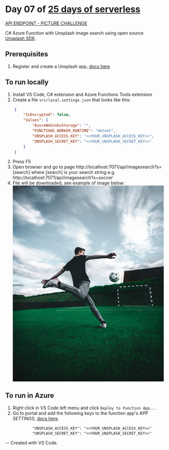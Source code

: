 # Day 07 of [25 days of serverless](https://www.25daysofserverless.com)

[API ENDPOINT - PICTURE CHALLENGE](https://25daysofserverless.com/calendar/7)

C# Azure Function with Unsplash image search using open source [Unsplash SDK](https://github.com/rootasjey/unsplasharp).

## Prerequisites
1. Register and create a Unsplash app, [docs here](https://unsplash.com/developers)

## To run locally
1. Install VS Code, C# extension and Azure Functions Tools extension
2. Create a file `src/local.settings.json` that looks like this:
```json
    {
        "IsEncrypted": false,
        "Values": {
            "AzureWebJobsStorage": "",
            "FUNCTIONS_WORKER_RUNTIME": "dotnet",
            "UNSPLASH_ACCESS_KEY": "<<YOUR_UNSPLASH_ACCESS_KEY>>",
            "UNSPLASH_SECRET_KEY": "<<YOUR_UNSPLASH_SECRET_KEY>>"        
        }
    }
```
2. Press F5
3. Open browser and go to page http://localhost:7071/api/imagesearch?s=[search]
    where [search] is your search string e.g. http://localhost:7071/api/imagesearch?s=soccer`
4. File will be downloaded, see example of image below:
![soccer](soccer.png)


## To run in Azure
1. Right click in VS Code left menu and click `Deploy to Function App...` 
2. Go to portal and add the following keys to the function app's APP SETTINGS, [docs here](https://docs.microsoft.com/en-us/azure/azure-functions/functions-how-to-use-azure-function-app-settings).
```text
            "UNSPLASH_ACCESS_KEY": "<<YOUR_UNSPLASH_ACCESS_KEY>>"
            "UNSPLASH_SECRET_KEY": "<<YOUR_UNSPLASH_SECRET_KEY>>" 
```

-- Created with VS Code.
